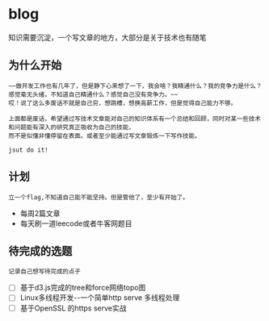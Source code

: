 # blog
知识需要沉淀，一个写文章的地方，大部分是关于技术也有随笔

## 为什么开始
    ~~做开发工作也有几年了，但是静下心来想了一下，我会啥？我精通什么？我的竞争力是什么？
    感觉毫无头绪，不知道自己精通什么？感觉自己没有竞争力。~~
    哎！说了这么多废话不就是自己穷，想跳槽，想换高薪工作，但是觉得自己能力不够。

    上面都是废话，希望通过写技术文章能对自己的知识体系有一个总结和回顾，同时对某一些技术和问题能有深入的研究真正吸收为自己的技能，
    而不是似懂非懂停留在表面。或者至少能通过写文章锻炼一下写作技能。

    jsut do it!
## 计划
    立一个flag,不知道自己能不能坚持。但是管他了，至少有开始了。
- 每周2篇文章
- 每天刷一道leecode或者牛客网题目

## 待完成的选题
    记录自己想写待完成的点子
- [ ] 基于d3.js完成的tree和force网络topo图
- [ ] Linux多线程开发--一个简单http serve 多线程处理
- [ ] 基于OpenSSL 的https serve实战
